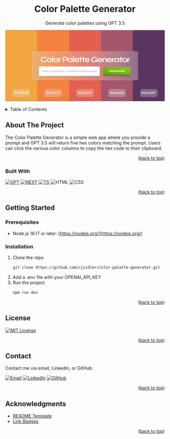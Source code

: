 <a name="readme-top"></a>

<!-- PROJECT LOGO -->
<br />
<div align="center">
  <h1 align="center">Color Palette Generator</h1>

  <p align="center">
    Generate color palettes using GPT 3.5
  </p>
</div>

![](./demo-image.png)

<!-- TABLE OF CONTENTS -->
<details>
  <summary>Table of Contents</summary>
  <ol>
    <li>
      <a href="#about-the-project">About The Project</a>
      <ul>
        <li><a href="#built-with">Built With</a></li>
      </ul>
    </li>
    <li>
      <a href="#getting-started">Getting Started</a>
      <ul>
        <li><a href="#prerequisites">Prerequisites</a></li>
        <li><a href="#installation">Installation</a></li>
      </ul>
    </li>
    <li><a href="#license">License</a></li>
    <li><a href="#contact">Contact</a></li>
    <li><a href="#acknowledgments">Acknowledgments</a></li>
  </ol>
</details>

<!-- ABOUT THE PROJECT -->

## About The Project

The Color Palette Generator is a simple web app where you provide a prompt and GPT 3.5 will return five hex colors matching the prompt. Users can click the various color columns to copy the hex code to their clipboard.

<p align="right">(<a href="#readme-top">back to top</a>)</p>

<!-- BUILT WITH -->

### Built With

[![GPT][gpt-shield]][gpt-url]
[![NEXT][next-shield]][next-url]
[![TS][ts-shield]][ts-url]
![HTML][html-shield]
![CSS][css-shield]

<p align="right">(<a href="#readme-top">back to top</a>)</p>

<!-- GETTING STARTED -->

## Getting Started

### Prerequisites

-   Node.js 18.17 or later:
    [https://nodejs.org/](https://nodejs.org/)

### Installation

1. Clone the repo
    ```sh
    git clone https://github.com/cjsidler/color-palette-generator.git
    ```
2. Add a .env file with your OPENAI_API_KEY
3. Run the project
    ```sh
    npm run dev
    ```

<p align="right">(<a href="#readme-top">back to top</a>)</p>

<!-- LICENSE -->

## License

[![MIT License][license-shield]][license-url]

<p align="right">(<a href="#readme-top">back to top</a>)</p>

<!-- CONTACT -->

## Contact

Contact me via email, LinkedIn, or GitHub:

[![Email][gmail-shield]][gmail-url]
[![LinkedIn][linkedin-shield]][linkedin-url]
[![GitHub][github-shield]][github-url]

<p align="right">(<a href="#readme-top">back to top</a>)</p>

<!-- ACKNOWLEDGMENTS -->

## Acknowledgments

-   [README Template](https://github.com/othneildrew/Best-README-Template)
-   [Link Badges](https://shields.io/)

<p align="right">(<a href="#readme-top">back to top</a>)</p>

<!-- MARKDOWN LINKS & IMAGES -->

[gpt-shield]: https://img.shields.io/badge/GPT_3.5-black?style=for-the-badge&logo=openai&logoColor=white
[gpt-url]: https://openai.com/
[next-shield]: https://img.shields.io/badge/Next.js-301934?style=for-the-badge&logo=next.js&logoColor=white
[next-url]: https://nextjs.org/
[license-shield]: https://img.shields.io/github/license/othneildrew/Best-README-Template.svg?style=for-the-badge
[license-url]: https://github.com/othneildrew/Best-README-Template/blob/master/LICENSE.txt
[linkedin-shield]: https://img.shields.io/badge/-LinkedIn-black.svg?style=for-the-badge&logo=linkedin&colorB=555
[linkedin-url]: https://www.linkedin.com/in/collinsidler/
[html-shield]: https://img.shields.io/badge/Html-orange?style=for-the-badge&logo=html5&logoColor=white
[css-shield]: https://img.shields.io/badge/Css-cornflowerblue?style=for-the-badge&logo=css3
[ts-shield]: https://img.shields.io/badge/typescript-blue?style=for-the-badge&logo=typescript&logoColor=white
[ts-url]: https://go.dev
[gmail-shield]: https://img.shields.io/badge/Gmail-D14836?style=for-the-badge&logo=gmail&logoColor=white
[gmail-url]: mailto:cjsidler@gmail.com
[github-shield]: https://img.shields.io/badge/GitHub-black?style=for-the-badge&logo=github&logoColor=white
[github-url]: https://github.com/cjsidler/go-cli-quizzer
